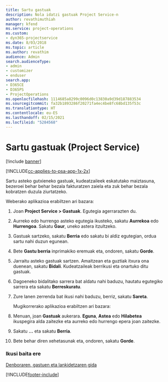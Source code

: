 ```yaml
---
title: Sartu gastuak
description: Nola idatzi gastuak Project Service-n
author: revathimuthiah
manager: kfend
ms.service: project-operations
ms.custom:
- dyn365-projectservice
ms.date: 8/03/2018
ms.topic: article
ms.author: revathim
audience: Admin
search.audienceType:
- admin
- customizer
- enduser
search.app:
- D365CE
- D365PS
- ProjectOperations
ms.openlocfilehash: 1114685a8299c0096d0c13830a9d39d187883534
ms.sourcegitcommit: fa32b1893286f20271fa4ec4be8fc68bd135f53c
ms.translationtype: HT
ms.contentlocale: eu-ES
ms.lasthandoff: 02/15/2021
ms.locfileid: "5284568"
---
```

# <a name="enter-expenses-project-service"></a>Sartu gastuak (Project Service)

[!include [banner](../includes/psa-now-project-operations.md)]

[!INCLUDE[cc-applies-to-psa-app-1x-2x](../includes/cc-applies-to-psa-app-1x-2x.md)]

Sartu asteko gutxieneko gastuak, kudeatzaileek eskatutako maiztasuna, bezeroei behar behar bezala fakturatzen zaiela eta zuk behar bezala kobratzen duzula ziurtatzeko.  
  
 Weberako aplikazioa erabiltzen ari bazara:  
  
1. Joan **Project Service > Gastuak**. Egutegia agerrarazten du.  
  
2. Aurreko edo hurrengo asteko egutegia ikusteko, sakatu **Aurrekoa** edo **Hurrengoa**. Sakatu **Gaur**, uneko astera itzultzeko.  
  
3. Gastuak sartzeko, sakatu **Berria** edo sakatu bi aldiz egutegian, ordua sartu nahi duzun egunean.  
  
4. Bete **Gastu berria** inprimakiko eremuak eta, ondoren, sakatu **Gorde**.  
  
5. Jarraitu asteko gastuak sartzen. Amaitzean eta guztiak itxura ona duenean, sakatu **Bidali**. Kudeatzaileak berrikusi eta onartuko ditu gastuak.  
  
6. Dagoeneko bidalitako sarrera bat aldatu nahi baduzu, hautatu egutegiko sarrera eta sakatu **Berreskuratu**.  
  
7. Zure lanen zerrenda bat ikusi nahi baduzu, berriz, sakatu **Sareta**.  
  
   Mugikorrerako aplikazioa erabiltzen ari bazara:  
  
8. Menuan, joan **Gastuak** aukerara.     **Eguna**, **Astea** edo **Hilabetea** ikuspegira alda zaitezke eta aurreko edo hurrengo epera joan zaitezke.  
  
9. Sakatu **…** eta sakatu **Berria**.  
  
10. Bete behar diren xehetasunak eta, ondoren, sakatu **Gorde**.  
  
### <a name="see-also"></a>Ikusi baita ere  
 [Denboraren, gastuen eta lankidetzaren gida](../psa/time-expense-collaboration-guide.md)


[!INCLUDE[footer-include](../includes/footer-banner.md)]